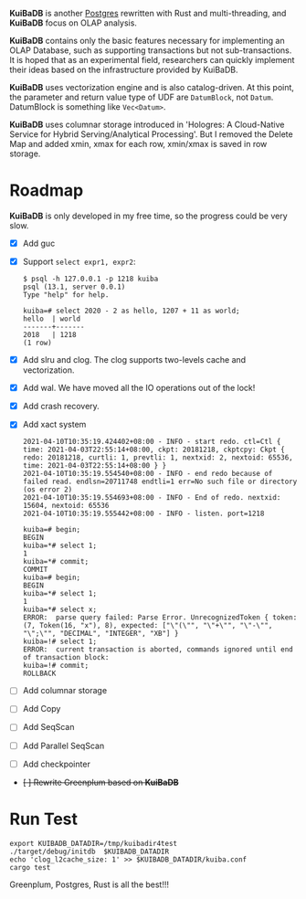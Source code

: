 
**KuiBaDB** is another [Postgres](http://www.postgresql.org) rewritten with Rust and multi-threading, and **KuiBaDB** focus on OLAP analysis.

**KuiBaDB** contains only the basic features necessary for implementing an OLAP Database, such as supporting transactions but not sub-transactions. It is hoped that as an experimental field, researchers can quickly implement their ideas based on the infrastructure provided by KuiBaDB.

**KuiBaDB** uses vectorization engine and is also catalog-driven. At this point, the parameter and return value type of UDF are `DatumBlock`, not `Datum`. DatumBlock is something like `Vec<Datum>`.

**KuiBaDB** uses columnar storage introduced in 'Hologres: A Cloud-Native Service for Hybrid Serving/Analytical Processing'. But I removed the Delete Map and added xmin, xmax for each row, xmin/xmax is saved in row storage.

# Roadmap

**KuiBaDB** is only developed in my free time, so the progress could be very slow.

-   [x] Add guc
-   [x] Support `select expr1, expr2`:

    ```
    $ psql -h 127.0.0.1 -p 1218 kuiba
    psql (13.1, server 0.0.1)
    Type "help" for help.

    kuiba=# select 2020 - 2 as hello, 1207 + 11 as world;
    hello  | world
    -------+-------
    2018   | 1218
    (1 row)
    ```
-   [x] Add slru and clog. The clog supports two-levels cache and vectorization.
-   [x] Add wal. We have moved all the IO operations out of the lock!
-   [x] Add crash recovery.
-   [x] Add xact system

    ```
    2021-04-10T10:35:19.424402+08:00 - INFO - start redo. ctl=Ctl { time: 2021-04-03T22:55:14+08:00, ckpt: 20181218, ckptcpy: Ckpt { redo: 20181218, curtli: 1, prevtli: 1, nextxid: 2, nextoid: 65536, time: 2021-04-03T22:55:14+08:00 } }
    2021-04-10T10:35:19.554540+08:00 - INFO - end redo because of failed read. endlsn=20711748 endtli=1 err=No such file or directory (os error 2)
    2021-04-10T10:35:19.554693+08:00 - INFO - End of redo. nextxid: 15604, nextoid: 65536
    2021-04-10T10:35:19.555442+08:00 - INFO - listen. port=1218

    kuiba=# begin;
    BEGIN
    kuiba=*# select 1;
    1
    kuiba=*# commit;
    COMMIT
    kuiba=# begin;
    BEGIN
    kuiba=*# select 1;
    1
    kuiba=*# select x;
    ERROR:  parse query failed: Parse Error. UnrecognizedToken { token: (7, Token(16, "x"), 8), expected: ["\"(\"", "\"+\"", "\"-\"", "\";\"", "DECIMAL", "INTEGER", "XB"] }
    kuiba=!# select 1;
    ERROR:  current transaction is aborted, commands ignored until end of transaction block:
    kuiba=!# commit;
    ROLLBACK
    ```

-   [ ] Add columnar storage

-   [ ] Add Copy

-   [ ] Add SeqScan

-   [ ] Add Parallel SeqScan

-   [ ] Add checkpointer

-   ~~[ ] Rewrite Greenplum based on **KuiBaDB**~~

# Run Test

```
export KUIBADB_DATADIR=/tmp/kuibadir4test
./target/debug/initdb  $KUIBADB_DATADIR
echo 'clog_l2cache_size: 1' >> $KUIBADB_DATADIR/kuiba.conf
cargo test
```

Greenplum, Postgres, Rust is all the best!!!
